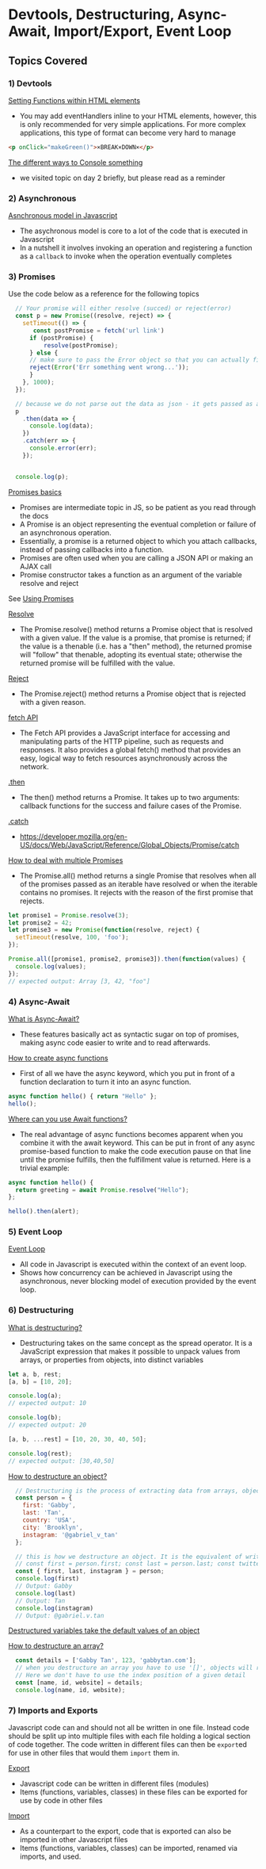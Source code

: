 # Devtools, Destructuring, Async-Await, Import/Export, Event Loop 

## Topics Covered
### 1) Devtools
[Setting Functions within HTML elements](https://developer.mozilla.org/en-US/docs/Web/Guide/Events/Event_handlers)
- You may add eventHandlers inline to your HTML elements, however, this is only recommended for very simple applications. For more complex applications, this type of format can become very hard to manage
```HTML
<p onClick="makeGreen()">×BREAK×DOWN×</p>
```

[The different ways to Console something](https://developer.mozilla.org/en-US/docs/Web/API/console)
- we visited topic on day 2 briefly, but please read as a reminder

### 2) Asynchronous
[Asnchronous model in Javascript](https://developer.mozilla.org/en-US/docs/Learn/JavaScript/Asynchronous)
 - The asychronous model is core to a lot of the code that is executed in Javascript
 - In a nutshell it involves invoking an operation and registering a function as a `callback` to invoke when the operation eventually completes

### 3) Promises 
Use the code below as a reference for the following topics 
```javascript
  // Your promise will either resolve (succed) or reject(error) 
  const p = new Promise((resolve, reject) => {
    setTimeout(() => {
       const postPromise = fetch('url link')
      if (postPromise) {
          resolve(postPromise);
      } else {
      // make sure to pass the Error object so that you can actually find the correct line of the error message 
      reject(Error('Err something went wrong...'));
      }
    }, 1000);
  });

  // because we do not parse out the data as json - it gets passed as a response instead
  p
    .then(data => {
      console.log(data);
    })
    .catch(err => {
      console.error(err);
    });


  console.log(p);

```

[Promises basics](https://developer.mozilla.org/en-US/docs/Web/JavaScript/Reference/Global_Objects/Promise)
- Promises are intermediate topic in JS, so be patient as you read through the docs
- A Promise is an object representing the eventual completion or failure of an asynchronous operation.
- Essentially, a promise is a returned object to which you attach callbacks, instead of passing callbacks into a function.
- Promises are often used when you are calling a JSON API or making an AJAX call 
- Promise constructor takes a function as an argument of the variable resolve and reject 

See [Using Promises](https://developer.mozilla.org/en-US/docs/Web/JavaScript/Guide/Using_promises)

[Resolve](https://developer.mozilla.org/en-US/docs/Web/JavaScript/Reference/Global_Objects/Promise/resolve)
- The Promise.resolve() method returns a Promise object that is resolved with a given value. If the value is a promise, that promise is returned; if the value is a thenable (i.e. has a "then" method), the returned promise will "follow" that thenable, adopting its eventual state; otherwise the returned promise will be fulfilled with the value.

[Reject](https://developer.mozilla.org/en-US/docs/Web/JavaScript/Reference/Global_Objects/Promise/reject)
- The Promise.reject() method returns a Promise object that is rejected with a given reason.

[fetch API](https://developer.mozilla.org/en-US/docs/Web/API/Fetch_API/Using_Fetch)
- The Fetch API provides a JavaScript interface for accessing and manipulating parts of the HTTP pipeline, such as requests and responses. It also provides a global fetch() method that provides an easy, logical way to fetch resources asynchronously across the network.

[.then](https://developer.mozilla.org/en-US/docs/Web/JavaScript/Reference/Global_Objects/Promise/then)
- The then() method returns a Promise. It takes up to two arguments: callback functions for the success and failure cases of the Promise.

[.catch](https://developer.mozilla.org/en-US/docs/Web/JavaScript/Reference/Global_Objects/Promise/catch)
- https://developer.mozilla.org/en-US/docs/Web/JavaScript/Reference/Global_Objects/Promise/catch

[How to deal with multiple Promises](https://developer.mozilla.org/en-US/docs/Web/JavaScript/Reference/Global_Objects/Promise/all)
- The Promise.all() method returns a single Promise that resolves when all of the promises passed as an iterable have resolved or when the iterable contains no promises. It rejects with the reason of the first promise that rejects.
```javascript
let promise1 = Promise.resolve(3);
let promise2 = 42;
let promise3 = new Promise(function(resolve, reject) {
  setTimeout(resolve, 100, 'foo');
});

Promise.all([promise1, promise2, promise3]).then(function(values) {
  console.log(values);
});
// expected output: Array [3, 42, "foo"]
```

### 4) Async-Await
[What is Async-Await?](https://developer.mozilla.org/en-US/docs/Learn/JavaScript/Asynchronous/Async_await#The_basics_of_asyncawait)
- These features basically act as syntactic sugar on top of promises, making async code easier to write and to read afterwards. 

[How to create async functions](https://developer.mozilla.org/en-US/docs/Web/JavaScript/Reference/Statements/async_function)
- First of all we have the async keyword, which you put in front of a function declaration to turn it into an async function. 
```javascript
async function hello() { return "Hello" };
hello();
```

[Where can you use Await functions?](https://developer.mozilla.org/en-US/docs/Web/JavaScript/Reference/Operators/await)
- The real advantage of async functions becomes apparent when you combine it with the await keyword. This can be put in front of any async promise-based function to make the code execution pause on that line until the promise fulfills, then the fulfillment value is returned. Here is a trivial example:
```javascript
async function hello() {
  return greeting = await Promise.resolve("Hello");
};

hello().then(alert);
```

### 5) Event Loop
[Event Loop](https://developer.mozilla.org/en-US/docs/Web/JavaScript/EventLoop)

- All code in Javascript is executed within the context of an event loop. 
- Shows how concurrency can be achieved in Javascript using the asynchronous, never blocking model of execution provided by the event loop.


### 6) Destructuring
[What is destructuring?](https://developer.mozilla.org/en-US/docs/Web/JavaScript/Reference/Operators/Destructuring_assignment)
- Destructuring takes on the same concept as the spread operator. It is a JavaScript expression that makes it possible to unpack values from arrays, or properties from objects, into distinct variables
```javascript
let a, b, rest;
[a, b] = [10, 20];

console.log(a);
// expected output: 10

console.log(b);
// expected output: 20

[a, b, ...rest] = [10, 20, 30, 40, 50];

console.log(rest);
// expected output: [30,40,50]
```

[How to destructure an object?](https://developer.mozilla.org/en-US/docs/Web/JavaScript/Reference/Operators/Destructuring_assignment#Object_destructuring)
```javascript
  // Destructuring is the process of extracting data from arrays, object, and maps, and sets into their own variables
  const person = {
    first: 'Gabby',
    last: 'Tan',
    country: 'USA',
    city: 'Brooklyn',
    instagram: '@gabriel_v_tan'
  };

  // this is how we destructure an object. It is the equivalent of writing:
  // const first = person.first; const last = person.last; const twitter = person.twitter
  const { first, last, instagram } = person;
  console.log(first)
  // Output: Gabby
  console.log(last)
  // Output: Tan
  console.log(instagram)
  // Output: @gabriel.v.tan
```

[Destructured variables take the default values of an object](https://developer.mozilla.org/en-US/docs/Web/JavaScript/Reference/Operators/Destructuring_assignment#Default_values)

[How to destructure an array?](https://developer.mozilla.org/en-US/docs/Web/JavaScript/Reference/Operators/Destructuring_assignment#Array_destructuring)
```javascript
  const details = ['Gabby Tan', 123, 'gabbytan.com'];
  // when you destructure an array you have to use '[]', objects will require '{}'
  // Here we don't have to use the index position of a given detail 
  const [name, id, website] = details;
  console.log(name, id, website);
```

### 7) Imports and Exports
Javascript code can and should not all be written in one file. Instead code should be split up into multiple files with each file holding a logical section of code together. The code written in different files can then be `export`ed for use in other files that would them `import` them in.

[Export](https://developer.mozilla.org/en-US/docs/web/javascript/reference/statements/export)
- Javascript code can be written in different files (modules)
- Items (functions, variables, classes) in these files can be exported for use by code in other files

[Import](https://developer.mozilla.org/en-US/docs/Web/JavaScript/Reference/Statements/import)
- As a counterpart to the export, code that is exported can also be imported in other Javascript files
- Items (functions, variables, classes) can be imported, renamed via imports, and used.



